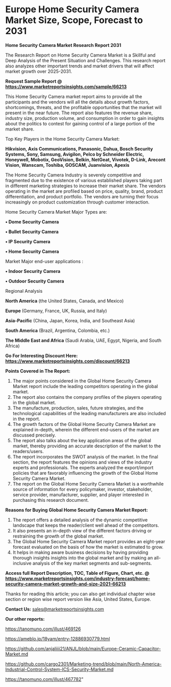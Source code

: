 # Europe Home Security Camera Market Size, Scope, Forecast to 2031

<strong>Home Security Camera Market Research Report 2031</strong>

The Research Report on Home Security Camera Market is a Skillful and Deep Analysis of the Present Situation and Challenges. This research report also analyzes other important trends and market drivers that will affect market growth over 2025-2031.

<strong>Request Sample Report @ <a href=https://www.marketreportsinsights.com/sample/66213>https://www.marketreportsinsights.com/sample/66213</a></strong>

This Home Security Camera market report aims to provide all the participants and the vendors will all the details about growth factors, shortcomings, threats, and the profitable opportunities that the market will present in the near future. The report also features the revenue share, industry size, production volume, and consumption in order to gain insights about the politics to contest for gaining control of a large portion of the market share.

Top Key Players in the Home Security Camera Market:

<strong>Hikvision, Axis Communications, Panasonic, Dahua, Bosch Security Systems, Sony, Samsung, Avigilon, Pelco by Schneider Electric, Honeywell, Mobotix, GeoVision, Belkin, NetGeat, Vivotek, D-Link, Arecont Vision, Wanscam, Toshiba, GOSCAM, Juanvision, Apexis</strong>

The Home Security Camera Industry is severely competitive and fragmented due to the existence of various established players taking part in different marketing strategies to increase their market share. The vendors operating in the market are profiled based on price, quality, brand, product differentiation, and product portfolio. The vendors are turning their focus increasingly on product customization through customer interaction.

Home Security Camera Market Major Types are:

<strong>• Dome Security Camera

• Bullet Security Camera

• IP Security Camera

• Home Security Camera</strong>

Market Major end-user applications :

<strong>• Indoor Security Camera

• Outdoor Security Camera</strong>

Regional Analysis

</u><strong><b>North America</b></strong> (the United States, Canada, and Mexico)

<strong><b>Europe </b></strong>(Germany, France, UK, Russia, and Italy)

<strong><b>Asia-Pacific</b></strong> (China, Japan, Korea, India, and Southeast Asia)

<strong><b>South America</b></strong> (Brazil, Argentina, Colombia, etc.)

<strong><b>The Middle East and Africa</b></strong> (Saudi Arabia, UAE, Egypt, Nigeria, and South Africa)

<strong>Go For Interesting Discount Here: <a href=https://www.marketreportsinsights.com/discount/66213>https://www.marketreportsinsights.com/discount/66213</a></strong>

<strong>Points Covered in The Report:</strong>
<ol>
  <li>The major points considered in the Global Home Security Camera Market report include the leading competitors operating in the global market.</li>
  <li>The report also contains the company profiles of the players operating in the global market.</li>
  <li>The manufacture, production, sales, future strategies, and the technological capabilities of the leading manufacturers are also included in the report.</li>
  <li>The growth factors of the Global Home Security Camera Market are explained in-depth, wherein the different end-users of the market are discussed precisely.</li>
  <li>The report also talks about the key application areas of the global market, thereby providing an accurate description of the market to the readers/users.</li>
  <li>The report incorporates the SWOT analysis of the market. In the final section, the report features the opinions and views of the industry experts and professionals. The experts analyzed the export/import policies that are favorably influencing the growth of the Global Home Security Camera Market.</li>
  <li>The report on the Global Home Security Camera Market is a worthwhile source of information for every policymaker, investor, stakeholder, service provider, manufacturer, supplier, and player interested in purchasing this research document.</li>
</ol>
<strong>Reasons for Buying Global Home Security Camera Market Report:</strong>

<ol>
  <li>The report offers a detailed analysis of the dynamic competitive landscape that keeps the reader/client well ahead of the competitors.</li>
  <li>It also presents an in-depth view of the different factors driving or restraining the growth of the global market.</li>
  <li>The Global Home Security Camera Market report provides an eight-year forecast evaluated on the basis of how the market is estimated to grow.</li>
  <li>It helps in making aware business decisions by having providing thorough insights insights into the global market and by making an all-inclusive analysis of the key market segments and sub-segments.</li>
</ol>
<strong>Access full Report Description, TOC, Table of Figure, Chart, etc. @ <a href=https://www.marketreportsinsights.com/industry-forecast/home-security-camera-market-growth-and-size-2021-66213>https://www.marketreportsinsights.com/industry-forecast/home-security-camera-market-growth-and-size-2021-66213</a></strong>


Thanks for reading this article; you can also get individual chapter wise section or region wise report version like Asia, United States, Europe.

<strong>Contact Us:</strong>
sales@marketreportsinsights.com

<strong>Our other reports:</strong>

<a href=https://tanomuno.com/illust/469126>https://tanomuno.com/illust/469126</a>

<a href=https://ameblo.jp/18yam/entry-12886930779.html>https://ameblo.jp/18yam/entry-12886930779.html</a>

<a href=https://github.com/anjaliiii21/ANJL/blob/main/Europe-Ceramic-Capacitor-Market.md>https://github.com/anjaliiii21/ANJL/blob/main/Europe-Ceramic-Capacitor-Market.md</a>

<a href=https://github.com/cargo2301/Marketing-trend/blob/main/North-America-Industrial-Control-System-ICS-Security-Market.md>https://github.com/cargo2301/Marketing-trend/blob/main/North-America-Industrial-Control-System-ICS-Security-Market.md</a>

<a href=https://tanomuno.com/illust/467782>https://tanomuno.com/illust/467782</a>"
